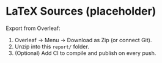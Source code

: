 # LaTeX Sources (placeholder)

Export from Overleaf:
1) Overleaf → Menu → Download as Zip (or connect Git).
2) Unzip into this `report/` folder.
3) (Optional) Add CI to compile and publish on every push.

